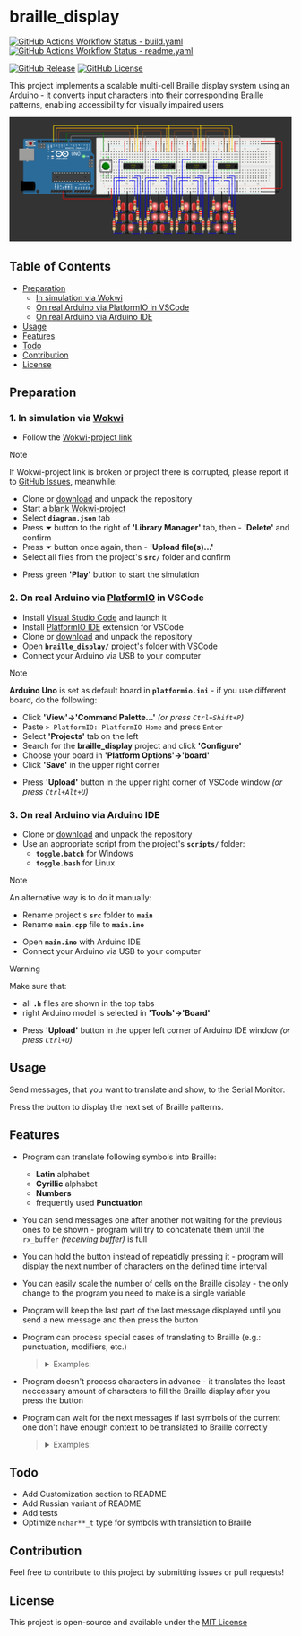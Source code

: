 # braille_display

[![GitHub Actions Workflow Status - build.yaml](https://img.shields.io/github/actions/workflow/status/dakalamin/braille_display/build.yaml?style=flat-square&label=PlatformIO%20build)](https://github.com/dakalamin/braille_display/actions/workflows/build.yaml)
[![GitHub Actions Workflow Status - readme.yaml](https://img.shields.io/endpoint?url=https://gist.githubusercontent.com/dakalamin/a03fafd87cde1d5878f7955cac843017/raw/braille_display_readme_badge.json)](https://github.com/dakalamin/braille_display/actions/workflows/readme.yaml)

[![GitHub Release](https://img.shields.io/github/v/release/dakalamin/braille_display?sort=semver&display_name=tag&style=flat-square&label=Latest%20release)](https://github.com/dakalamin/braille_display/releases)
[![GitHub License](https://img.shields.io/github/license/dakalamin/braille_display?style=flat-square&label=License)](#license)

This project implements a scalable multi-cell Braille display system using an Arduino - it converts input characters into their corresponding Braille patterns, enabling accessibility for visually impaired users

![project breadboard scheme](assets/image.png)

## Table of Contents

- [Preparation](#preparation)
	- [In simulation via Wokwi](#1-in-simulation-via-wokwi)
	- [On real Arduino via PlatformIO in VSCode](#2-on-real-arduino-via-platformio-in-vscode)
	- [On real Arduino via Arduino IDE](#3-on-real-arduino-via-arduino-ide)
- [Usage](#usage)
- [Features](#features)
- [Todo](#todo)
- [Contribution](#contribution)
- [License](#license)

## Preparation

### **1. In simulation via [Wokwi](https://wokwi.com)**
- Follow the [Wokwi-project link](https://wokwi.com/projects/410634164212519937)
> [!NOTE]  
> If Wokwi-project link is broken or project there is corrupted, please report it to [GitHub Issues](https://github.com/dakalamin/braille_display/issues), meanwhile:
> - Clone or [download](https://github.com/dakalamin/braille_display/archive/refs/heads/main.zip) and unpack the repository
> - Start a [blank Wokwi-project](https://wokwi.com/projects/new/blank)
> - Select **`diagram.json`** tab
> - Press ⏷ button to the right of **'Library Manager'** tab, then - **'Delete'** and confirm
> - Press ⏷ button once again, then - **'Upload file(s)...'**
> - Select all files from the project's **`src/`** folder and confirm
- Press green **'Play'** button to start the simulation 

### **2. On real Arduino via [PlatformIO](https://platformio.org) in VSCode**
- Install [Visual Studio Code](https://code.visualstudio.com) and launch it
- Install [PlatformIO IDE](https://marketplace.visualstudio.com/items?itemName=platformio.platformio-ide) extension for VSCode
- Clone or [download](https://github.com/dakalamin/braille_display/archive/refs/heads/main.zip) and unpack the repository
- Open **`braille_display/`** project's folder with VSCode
- Connect your Arduino via USB to your computer
> [!NOTE]
> **Arduino Uno** is set as default board in **`platformio.ini`** - if you use different board, do the following:
> - Click **'View'->'Command Palette...'** _(or press `Ctrl+Shift+P`)_
> - Paste `> PlatformIO: PlatformIO Home` and press `Enter`
> - Select **'Projects'** tab on the left
> - Search for the **braille_display** project and click **'Configure'**
> - Choose your board in **'Platform Options'→'board'**
> - Click **'Save'** in the upper right corner
- Press **'Upload'** button in the upper right corner of VSCode window _(or press `Ctrl+Alt+U`)_

### **3. On real Arduino via Arduino IDE**
- Clone or [download](https://github.com/dakalamin/braille_display/archive/refs/heads/main.zip) and unpack the repository
- Use an appropriate script from the project's **`scripts/`** folder:
	- **`toggle.batch`** for Windows
	- **`toggle.bash`**  for Linux
> [!Note]
> An alternative way is to do it manually:
> - Rename project's **`src`** folder to **`main`**
> - Rename **`main.cpp`** file to **`main.ino`**
- Open **`main.ino`** with Arduino IDE
- Connect your Arduino via USB to your computer
> [!Warning]
> Make sure that:
> - all **`.h`** files are shown in the top tabs
> - right Arduino model is selected in **'Tools'→'Board'**
- Press **'Upload'** button in the upper left corner of Arduino IDE window _(or press `Ctrl+U`)_

## Usage

Send messages, that you want to translate and show, to the Serial Monitor.

Press the button to display the next set of Braille patterns.

## Features

- Program can translate following symbols into Braille:
	- **Latin** alphabet
	- **Cyrillic** alphabet
	- **Numbers**
	- frequently used **Punctuation**

- You can send messages one after another not waiting for the previous ones to be shown - program will try to concatenate them until the `rx_buffer` _(receiving buffer)_ is full

- You can hold the button instead of repeatidly pressing it - program will display the next number of characters on the defined time interval

- You can easily scale the number of cells on the Braille display - the only change to the program you need to make is a single variable

- Program will keep the last part of the last message displayed until you send a new message and then press the button

- Program can process special cases of translating to Braille (e.g.: punctuation, modifiers, etc.)
	> <details>
	> <summary>Examples:</summary>
	>
	> - capital modifier is required before capital letters: **`XyZ`** → **<code><ins>⠠</ins>⠭⠽<ins>⠠</ins>⠵</code>**
	> - numeric modifier is required before numbers: **`a 12`** → **<code>⠁ <ins>⠼</ins>⠁⠃</code>**
	> - **.** (dot) symbol has different translations:<ul>
	> - **`N.o`** → **<code>⠠⠝<ins>⠲</ins>⠕</code>** _(a grammatical dot)_
	> - **`8.9`** → **<code>⠼⠓<ins>⠨</ins>⠊</code>** _(a decimal dot)_
	> 	- **\*** (asterisk) symbol is translated into a doubled **⠔** Braille pattern: **`5 * 6`**→ **<code>⠼⠑ <ins>⠔⠔</ins> ⠼⠋</code>**
	> 	- **"** (quote) symbol's Braille pattern alternates on opens and closes: **`m "q" n`** → **<code>⠍ <ins>⠦</ins>⠟<ins>⠴</ins> ⠝</code>**
	> - quote, unpaired until EOM, can be paired automatically: **`"k`** → **<code>⠦⠅<ins>⠴</ins></code>**
	> </details>

- Program doesn't process characters in advance - it translates the least neccessary amount of characters to fill the Braille display after you press the button

- Program can wait for the next messages if last symbols of the current one don't have enough context to be translated to Braille correctly
	> <details>
	> <summary>Examples:</summary>
	>
	> First comes **<code>30<ins>.</ins></code>** message
	> - there is not enough context in the message for the **.** (dot) symbol to be translated to Braille
	> - program sends **`⠼⠉⠚`** patterns to the display (without **.** symbol) and waits for the next message:
	> 	- then comes **`25`** message → program shows **<code><ins>⠨</ins>⠃⠑</code>** _(decimal dot)_
	> 	<br>**-or-**
	> 	- then comes **` re`** message → program shows **<code><ins>⠲</ins>⠗⠑</code>** _(grammatical dot)_
	> </details>

## Todo

- Add Customization section to README
- Add Russian variant of README
- Add tests
- Optimize `nchar**_t` type for symbols with translation to Braille

## Contribution

Feel free to contribute to this project by submitting issues or pull requests!

## License

This project is open-source and available under the [MIT License](LICENSE)
